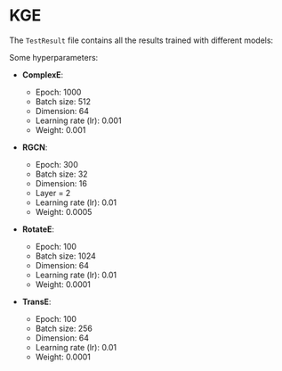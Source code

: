 # KGE

The `TestResult` file contains all the results trained with different models:

Some hyperparameters:

- **ComplexE**:
  - Epoch: 1000
  - Batch size: 512
  - Dimension: 64
  - Learning rate (lr): 0.001
  - Weight: 0.001
 
- **RGCN**:
  - Epoch: 300
  - Batch size: 32
  - Dimension: 16
  - Layer = 2
  - Learning rate (lr): 0.01
  - Weight: 0.0005
  
- **RotateE**:
  - Epoch: 100
  - Batch size: 1024
  - Dimension: 64
  - Learning rate (lr): 0.01
  - Weight: 0.0001
  
- **TransE**:
  - Epoch: 100
  - Batch size: 256
  - Dimension: 64
  - Learning rate (lr): 0.01
  - Weight: 0.0001
